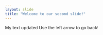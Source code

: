 ```yaml
---
layout: slide
title: "Welcome to our second slide!"
---
```

My text updated
Use the left arrow to go back!
